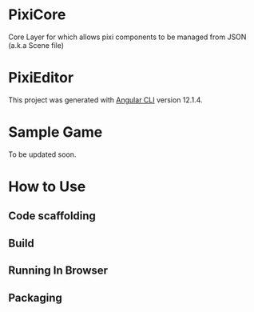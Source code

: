 # PixiCore
Core Layer for which allows pixi components to be managed from JSON (a.k.a Scene file)

# PixiEditor

This project was generated with [Angular CLI](https://github.com/angular/angular-cli) version 12.1.4.

# Sample Game

To be updated soon.

# How to Use

## Code scaffolding

## Build

## Running In Browser

## Packaging
